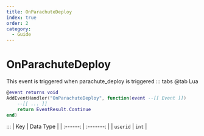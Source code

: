 ```yaml
---
title: OnParachuteDeploy
index: true
order: 2
category:
  - Guide
---
```


# OnParachuteDeploy
This event is triggered when parachute_deploy is triggered
::: tabs
@tab Lua
```lua
@event returns void
AddEventHandler("OnParachuteDeploy", function(event --[[ Event ]])
    --[[ ... ]]
    return EventResult.Continue
end)
```

:::
|    Key   | Data Type |
| :------: | :-------: |
| `userid` |   `int`   |